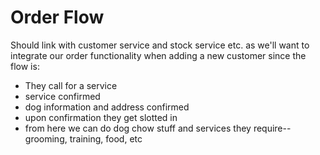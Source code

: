 # Order Flow

Should link with customer service and stock service etc. as we'll want to integrate our order functionality when adding a new customer since the flow is:

-  They call for a service
-  service confirmed
-  dog information and address confirmed
-  upon confirmation they get slotted in
-  from here we can do dog chow stuff and services they require--grooming, training, food, etc
